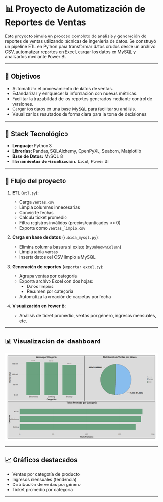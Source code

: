 # 📊 Proyecto de Automatización de Reportes de Ventas

Este proyecto simula un proceso completo de análisis y generación de reportes de ventas utilizando técnicas de ingeniería de datos. Se construyó un pipeline ETL en Python para transformar datos crudos desde un archivo CSV, automatizar reportes en Excel, cargar los datos en MySQL y analizarlos mediante Power BI.

---

## 📌 Objetivos

- Automatizar el procesamiento de datos de ventas.
- Estandarizar y enriquecer la información con nuevas métricas.
- Facilitar la trazabilidad de los reportes generados mediante control de versiones.
- Cargar los datos en una base MySQL para facilitar su análisis.
- Visualizar los resultados de forma clara para la toma de decisiones.

---

## 🧩 Stack Tecnológico

- **Lenguaje:** Python 3
- **Librerías:** Pandas, SQLAlchemy, OpenPyXL, Seaborn, Matplotlib
- **Base de Datos:** MySQL 8
- **Herramientas de visualización:** Excel, Power BI

---

## 🔄 Flujo del proyecto

1. **ETL** (`etl.py`):  
   - Carga `Ventas.csv`
   - Limpia columnas innecesarias
   - Convierte fechas
   - Calcula ticket promedio
   - Filtra registros inválidos (precios/cantidades <= 0)
   - Exporta como `Ventas_limpio.csv`

2. **Carga en base de datos** (`subida_mysql.py`):  
   - Elimina columna basura si existe (`MyUnknownColumn`)
   - Limpia tabla `ventas`
   - Inserta datos del CSV limpio a MySQL

3. **Generación de reportes** (`exportar_excel.py`):  
   - Agrupa ventas por categoría
   - Exporta archivo Excel con dos hojas:
     - Datos limpios
     - Resumen por categoría
   - Automatiza la creación de carpetas por fecha

4. **Visualización en Power BI**:  
   - Análisis de ticket promedio, ventas por género, ingresos mensuales, etc.

---

## 📊 Visualización del dashboard

![dashboard](./assets/dashboard_ventas.png)

---

## 📈 Gráficos destacados

- Ventas por categoría de producto
- Ingresos mensuales (tendencia)
- Distribución de ventas por género
- Ticket promedio por categoría

---